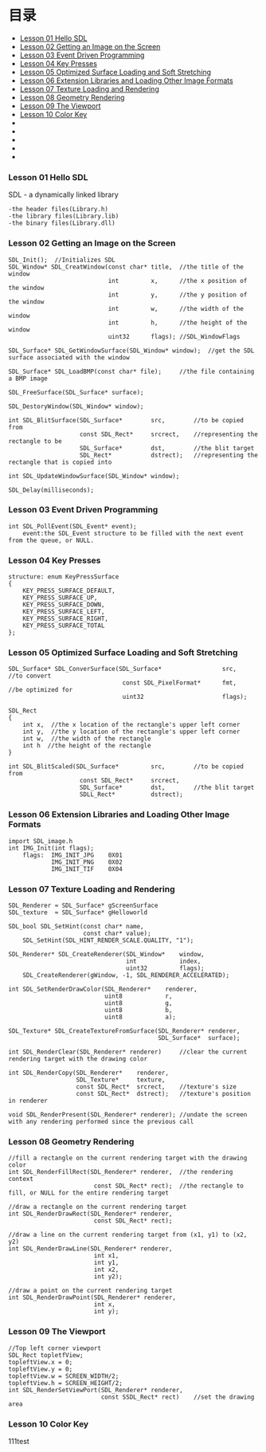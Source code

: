 # 目录
- [Lesson 01 Hello SDL](#lesson-01-hello-sdl)
- [Lesson 02 Getting an Image on the Screen](lesson-02-getting-an-image-on-the-screen)
- [Lesson 03 Event Driven Programming](lesson-03-event-driven-pProgramming)
- [Lesson 04 Key Presses](lesson-04-key-presses)
- [Lesson 05 Optimized Surface Loading and Soft Stretching](lesson-05-optimized-surface-loading-and-soft-stretching)
- [Lesson 06 Extension Libraries and Loading Other Image Formats](lesson-06-extension-libraries-and-loading-other-image-formats)
- [Lesson 07 Texture Loading and Rendering](lesson-07-texture-loading-and-rendering)
- [Lesson 08 Geometry Rendering](lesson-08-geometry-rendering)
- [Lesson 09 The Viewport](lesson-09-the-viewport)
- [Lesson 10 Color Key](lesson-10-color-key)
- []()
- []()
- []()
- []()
- []()


### Lesson 01 Hello SDL
SDL - a dynamically linked library

    -the header files(Library.h)
    -the library files(Library.lib)
    -the binary files(Library.dll)    
    
### Lesson 02 Getting an Image on the Screen
```
SDL_Init();  //Initializes SDL
SDL_Window* SDL_CreatWindow(const char* title,  //the title of the window
                            int         x,      //the x position of the window
                            int         y,      //the y position of the window
                            int         w,      //the width of the window
                            int         h,      //the height of the window
                            uint32      flags); //SDL_WindowFlags
                           
SDL_Surface* SDL_GetWindowSurface(SDL_Window* window);  //get the SDL surface associated with the window

SDL_Surface* SDL_LoadBMP(const char* file);     //the file containing a BMP image

SDL_FreeSurface(SDL_Surface* surface);

SDL_DestoryWindow(SDL_Window* window);

int SDL_BlitSurface(SDL_Surface*        src,        //to be copied from
                    const SDL_Rect*     srcrect,    //representing the rectangle to be
                    SDL_Surface*        dst,        //the blit target
                    SDL_Rect*           dstrect);   //representing the rectangle that is copied into
                    
int SDL_UpdateWindowSurface(SDL_Window* window);

SDL_Delay(milliseconds);
```

### Lesson 03 Event Driven Programming
```
int SDL_PollEvent(SDL_Event* event);
    event:the SDL_Event structure to be filled with the next event from the queue, or NULL.
```

### Lesson 04 Key Presses
```
structure: enum KeyPressSurface
{
    KEY_PRESS_SURFACE_DEFAULT,
    KEY_PRESS_SURFACE_UP,
    KEY_PRESS_SURFACE_DOWN,
    KEY_PRESS_SURFACE_LEFT,
    KEY_PRESS_SURFACE_RIGHT,
    KEY_PRESS_SURFACE_TOTAL
};
```

### Lesson 05 Optimized Surface Loading and Soft Stretching
```
SDL_Surface* SDL_ConverSurface(SDL_Surface*                 src,        //to convert
                                const SDL_PixelFormat*      fmt,        //be optimized for
                                uint32                      flags);

SDL_Rect
{
    int x,  //the x location of the rectangle's upper left corner
    int y,  //the y location of the rectangle's upper left corner
    int w,  //the width of the rectangle
    int h  //the height of the rectangle
}

int SDL_BlitScaled(SDL_Surface*         src,        //to be copied from
                    const SDL_Rect*     srcrect,
                    SDL_Surface*        dst,        //the blit target
                    SDLL_Rect*          dstrect);
```

### Lesson 06 Extension Libraries and Loading Other Image Formats
```
import SDL_image.h
int IMG_Init(int flags);
    flags:  IMG_INIT_JPG    0X01
            IMG_INIT_PNG    0X02
            IMG_INIT_TIF    0X04
```

### Lesson 07 Texture Loading and Rendering
```
SDL_Renderer ≈ SDL_Surface* gScreenSurface
SDL_texture  ≈ SDL_Surface* gHelloworld

SDL_bool SDL_SetHint(const char* name,
                     const char* value);
    SDL_SetHint(SDL_HINT_RENDER_SCALE.QUALITY, "1");
    
SDL_Renderer* SDL_CreateRenderer(SDL_Window*    window,
                                 int            index,
                                 uint32         flags);
    SDL_CreateRenderer(gWindow, -1, SDL_RENDERER_ACCELERATED);
    
int SDL_SetRenderDrawColor(SDL_Renderer*    renderer,
                           uint8            r,
                           uint8            g,
                           uint8            b,
                           uint8            a);

SDL_Texture* SDL_CreateTextureFromSurface(SDL_Renderer* renderer,
                                          SDL_Surface*  surface);

int SDL_RenderClear(SDL_Renderer* renderer)     //clear the current rendering target with the drawing color

int SDL_RenderCopy(SDL_Renderer*    renderer,
                   SDL_Texture*     texture,
                   const SDL_Rect*  srcrect,    //texture's size
                   const SDL_Rect*  dstrect);   //texture's position in renderer

void SDL_RenderPresent(SDL_Renderer* renderer); //undate the screen with any rendering performed since the previous call
```

### Lesson 08 Geometry Rendering
```
//fill a rectangle on the current rendering target with the drawing color
int SDL_RenderFillRect(SDL_Renderer* renderer,  //the rendering context
                        const SDL_Rect* rect);  //the rectangle to fill, or NULL for the entire rendering target 

//draw a rectangle on the current rendering target
int SDL_RenderDrawRect(SDL_Renderer* renderer,
                        const SDL_Rect* rect);

//draw a line on the current rendering target from (x1, y1) to (x2, y2)
int SDL_RenderDrawLine(SDL_Renderer* renderer,
                        int x1,
                        int y1,
                        int x2,
                        int y2);

//draw a point on the current rendering target
int SDL_RenderDrawPoint(SDL_Renderer* renderer,
                        int x,
                        int y);
```

### Lesson 09 The Viewport
```
//Top left corner viewport
SDL_Rect topletfView;
topleftView.x = 0;
topleftView.y = 0;
topleftView.w = SCREEN_WIDTH/2;
topleftView.h = SCREEN_HEIGHT/2;
int SDL_RenderSetViewPort(SDL_Renderer* renderer,
                          const SSDL_Rect* rect)    //set the drawing area
```

### Lesson 10 Color Key




111test

